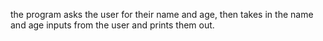 the program asks the user for their name and age, then takes in the name and age inputs from the user and prints them out. 
